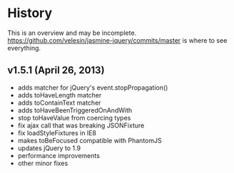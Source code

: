 # History

This is an overview and may be incomplete. https://github.com/velesin/jasmine-jquery/commits/master is where to see everything.

## v1.5.1 (April 26, 2013)
  - adds matcher for jQuery's event.stopPropagation()
  - adds toHaveLength matcher
  - adds toContainText matcher
  - adds toHaveBeenTriggeredOnAndWith
  - stop toHaveValue from coercing types
  - fix ajax call that was breaking JSONFixture
  - fix loadStyleFixtures in IE8
  - makes toBeFocused compatible with PhantomJS 
  - updates jQuery to 1.9
  - performance improvements
  - other minor fixes
